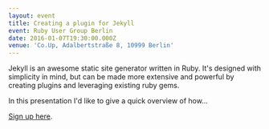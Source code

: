 ```yaml
---
layout: event
title: Creating a plugin for Jekyll
event: Ruby User Group Berlin
date: 2016-01-07T19:30:00.000Z
venue: 'Co.Up, Adalbertstraße 8, 10999 Berlin'
---
```


Jekyll is an awesome static site generator written in Ruby. It's designed with simplicity in mind, but can be made more extensive and powerful by creating plugins and leveraging existing ruby gems.

In this presentation I'd like to give a quick overview of how...

[Sign up here](http://www.rug-b.de/events/january-meetup-2016).

